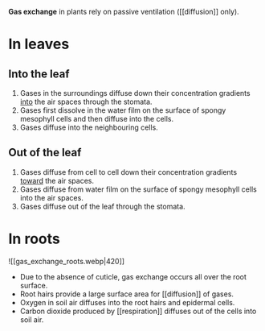 **Gas exchange** in plants rely on <span class="hi-green">passive ventilation</span> ([[diffusion]] only).

# In leaves
## Into the leaf
1. Gases in the surroundings diffuse down their concentration gradients <u>into</u> the <span class="hi-blue">air spaces</span> through the stomata.
2. Gases first <span class="hi-green">dissolve in the water film</span> on the surface of spongy mesophyll cells and then diffuse into the cells.
3. Gases diffuse into the neighbouring cells.

## Out of the leaf
1. Gases diffuse from cell to cell down their concentration gradients <u>toward</u> the <span class="hi-blue">air spaces</span>.
2. Gases <span class="hi-green">diffuse from water film</span> on the surface of spongy mesophyll cells into the air spaces.
3. Gases diffuse out of the leaf through the stomata.

# In roots
![[gas_exchange_roots.webp|420]]
- Due to the <span class="hi-green">absence of cuticle</span>, gas exchange occurs all over the root surface.
- Root hairs provide a <span class="hi-green">large surface area</span> for [[diffusion]] of gases.
- Oxygen in soil air diffuses into the root hairs and epidermal cells.
- Carbon dioxide produced by [[respiration]] diffuses out of the cells into soil air.
